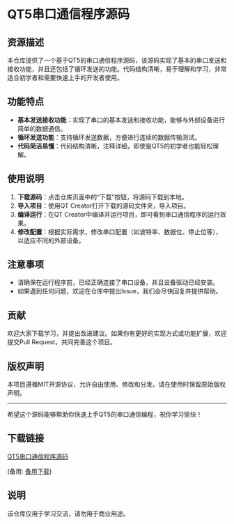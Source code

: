# QT5串口通信程序源码

## 资源描述

本仓库提供了一个基于QT5的串口通信程序源码，该源码实现了基本的串口发送和接收功能，并且还包括了循环发送的功能。代码结构清晰，易于理解和学习，非常适合初学者和需要快速上手的开发者使用。

## 功能特点

- **基本发送接收功能**：实现了串口的基本发送和接收功能，能够与外部设备进行简单的数据通信。
- **循环发送功能**：支持循环发送数据，方便进行连续的数据传输测试。
- **代码简洁易懂**：代码结构清晰，注释详细，即使是QT5的初学者也能轻松理解。

## 使用说明

1. **下载源码**：点击仓库页面中的“下载”按钮，将源码下载到本地。
2. **导入项目**：使用QT Creator打开下载的源码文件夹，导入项目。
3. **编译运行**：在QT Creator中编译并运行项目，即可看到串口通信程序的运行效果。
4. **修改配置**：根据实际需求，修改串口配置（如波特率、数据位、停止位等），以适应不同的外部设备。

## 注意事项

- 请确保在运行程序前，已经正确连接了串口设备，并且设备驱动已经安装。
- 如果遇到任何问题，欢迎在仓库中提出Issue，我们会尽快回复并提供帮助。

## 贡献

欢迎大家下载学习，并提出改进建议。如果你有更好的实现方式或功能扩展，欢迎提交Pull Request，共同完善这个项目。

## 版权声明

本项目遵循MIT开源协议，允许自由使用、修改和分发。请在使用时保留原始版权声明。

---

希望这个源码能够帮助你快速上手QT5的串口通信编程，祝你学习愉快！

## 下载链接
[QT5串口通信程序源码](https://pan.quark.cn/s/bf637aa72e72) 

(备用: [备用下载](https://pan.baidu.com/s/1QsZBgqeYQ7xTwoNjG0jFWg?pwd=dwgr))

## 说明

该仓库仅用于学习交流，请勿用于商业用途。
